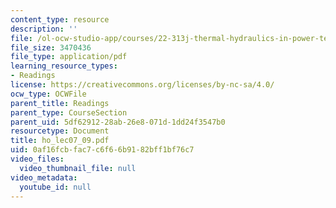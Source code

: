 ```yaml
---
content_type: resource
description: ''
file: /ol-ocw-studio-app/courses/22-313j-thermal-hydraulics-in-power-technology-spring-2007/0af16fcbfac7c6f66b9182bff1bf76c7_ho_lec07_09.pdf
file_size: 3470436
file_type: application/pdf
learning_resource_types:
- Readings
license: https://creativecommons.org/licenses/by-nc-sa/4.0/
ocw_type: OCWFile
parent_title: Readings
parent_type: CourseSection
parent_uid: 5df62912-28ab-26e8-071d-1dd24f3547b0
resourcetype: Document
title: ho_lec07_09.pdf
uid: 0af16fcb-fac7-c6f6-6b91-82bff1bf76c7
video_files:
  video_thumbnail_file: null
video_metadata:
  youtube_id: null
---
```

